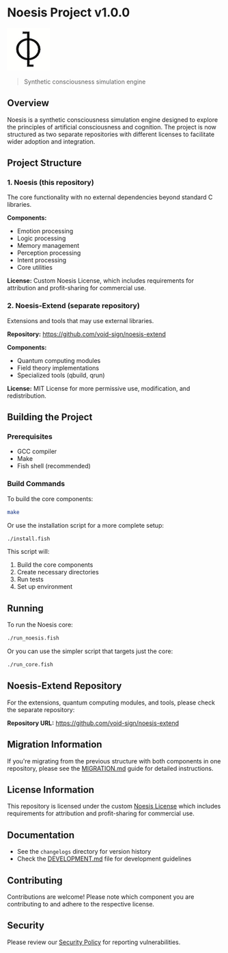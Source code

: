 # Noesis Project v1.0.0

![Noesis Logo](noesis-logo.jpg)

> Synthetic consciousness simulation engine

## Overview

Noesis is a synthetic consciousness simulation engine designed to explore the principles of artificial consciousness and cognition. The project is now structured as two separate repositories with different licenses to facilitate wider adoption and integration.

## Project Structure

### 1. Noesis (this repository)
The core functionality with no external dependencies beyond standard C libraries.

**Components:**
- Emotion processing
- Logic processing
- Memory management
- Perception processing
- Intent processing
- Core utilities

**License:** Custom Noesis License, which includes requirements for attribution and profit-sharing for commercial use.

### 2. Noesis-Extend (separate repository)
Extensions and tools that may use external libraries.

**Repository:** https://github.com/void-sign/noesis-extend

**Components:**
- Quantum computing modules
- Field theory implementations
- Specialized tools (qbuild, qrun)

**License:** MIT License for more permissive use, modification, and redistribution.

## Building the Project

### Prerequisites
- GCC compiler
- Make
- Fish shell (recommended)

### Build Commands

To build the core components:

```bash
make
```

Or use the installation script for a more complete setup:

```bash
./install.fish
```

This script will:
1. Build the core components
2. Create necessary directories
3. Run tests
4. Set up environment

## Running

To run the Noesis core:

```bash
./run_noesis.fish
```

Or you can use the simpler script that targets just the core:

```bash
./run_core.fish
```

## Noesis-Extend Repository

For the extensions, quantum computing modules, and tools, please check the separate repository:

**Repository URL:** https://github.com/void-sign/noesis-extend

## Migration Information

If you're migrating from the previous structure with both components in one repository,
please see the [MIGRATION.md](MIGRATION.md) guide for detailed instructions.

## License Information

This repository is licensed under the custom [Noesis License](LICENSE) which includes
requirements for attribution and profit-sharing for commercial use.

## Documentation

- See the `changelogs` directory for version history
- Check the [DEVELOPMENT.md](DEVELOPMENT.md) file for development guidelines

## Contributing

Contributions are welcome! Please note which component you are contributing to and adhere to the respective license.

## Security

Please review our [Security Policy](SECURITY.md) for reporting vulnerabilities.
